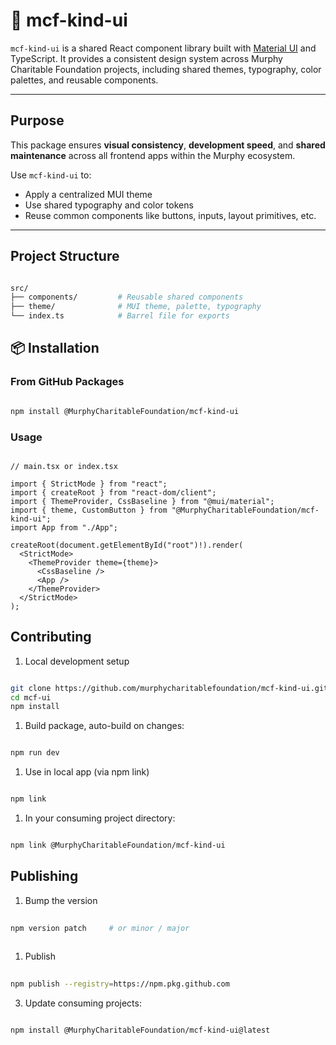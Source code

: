 # 🧱 mcf-kind-ui

`mcf-kind-ui` is a shared React component library built with [Material
UI](https://mui.com/) and TypeScript. It provides a consistent design
system across Murphy Charitable Foundation projects, including shared
themes, typography, color palettes, and reusable components.

---

## Purpose

This package ensures **visual consistency**, **development speed**,
and **shared maintenance** across all frontend apps within the Murphy
ecosystem.

Use `mcf-kind-ui` to:

- Apply a centralized MUI theme
- Use shared typography and color tokens
- Reuse common components like buttons, inputs, layout primitives,
  etc.

---

## Project Structure

```bash

src/
├── components/         # Reusable shared components
├── theme/              # MUI theme, palette, typography
└── index.ts            # Barrel file for exports

```

## 📦 Installation

### From GitHub Packages

```bash

npm install @MurphyCharitableFoundation/mcf-kind-ui

```

### Usage 

```tsx

// main.tsx or index.tsx

import { StrictMode } from "react";
import { createRoot } from "react-dom/client";
import { ThemeProvider, CssBaseline } from "@mui/material";
import { theme, CustomButton } from "@MurphyCharitableFoundation/mcf-kind-ui";
import App from "./App";

createRoot(document.getElementById("root")!).render(
  <StrictMode>
    <ThemeProvider theme={theme}>
      <CssBaseline />
      <App />
    </ThemeProvider>
  </StrictMode>
);

```


## Contributing

1. Local development setup
```bash

git clone https://github.com/murphycharitablefoundation/mcf-kind-ui.git
cd mcf-ui
npm install

```

1. Build package, auto-build on changes:
```bash

npm run dev

```

1. Use in local app (via npm link)
```bash

npm link

```

1. In your consuming project directory:
```bash

npm link @MurphyCharitableFoundation/mcf-kind-ui

```

## Publishing

1. Bump the version
```bash
	
npm version patch     # or minor / major
	
```

1. Publish
```bash
   
npm publish --registry=https://npm.pkg.github.com

```

3. Update consuming projects:
```bash

npm install @MurphyCharitableFoundation/mcf-kind-ui@latest

```
